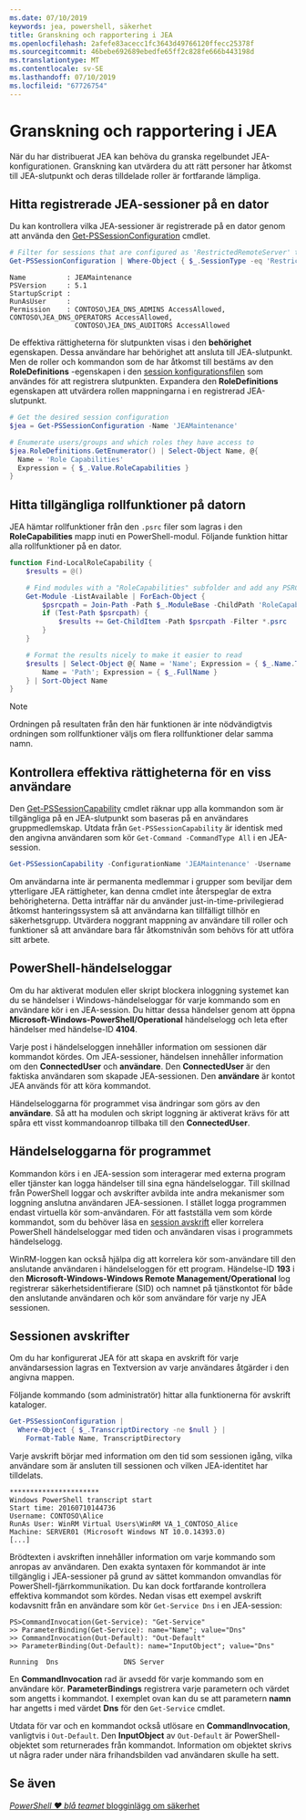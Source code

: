 ```yaml
---
ms.date: 07/10/2019
keywords: jea, powershell, säkerhet
title: Granskning och rapportering i JEA
ms.openlocfilehash: 2afefe83acecc1fc3643d49766120ffecc25378f
ms.sourcegitcommit: 46bebe692689ebedfe65ff2c828fe666b443198d
ms.translationtype: MT
ms.contentlocale: sv-SE
ms.lasthandoff: 07/10/2019
ms.locfileid: "67726754"
---
```

# <a name="auditing-and-reporting-on-jea"></a>Granskning och rapportering i JEA

När du har distribuerat JEA kan behöva du granska regelbundet JEA-konfigurationen. Granskning kan utvärdera du att rätt personer har åtkomst till JEA-slutpunkt och deras tilldelade roller är fortfarande lämpliga.

## <a name="find-registered-jea-sessions-on-a-machine"></a>Hitta registrerade JEA-sessioner på en dator

Du kan kontrollera vilka JEA-sessioner är registrerade på en dator genom att använda den [Get-PSSessionConfiguration](/powershell/module/microsoft.powershell.core/get-pssessionconfiguration) cmdlet.

```powershell
# Filter for sessions that are configured as 'RestrictedRemoteServer' to find JEA-like session configurations
Get-PSSessionConfiguration | Where-Object { $_.SessionType -eq 'RestrictedRemoteServer' }
```

```Output
Name          : JEAMaintenance
PSVersion     : 5.1
StartupScript :
RunAsUser     :
Permission    : CONTOSO\JEA_DNS_ADMINS AccessAllowed, CONTOSO\JEA_DNS_OPERATORS AccessAllowed,
                CONTOSO\JEA_DNS_AUDITORS AccessAllowed
```

De effektiva rättigheterna för slutpunkten visas i den **behörighet** egenskapen. Dessa användare har behörighet att ansluta till JEA-slutpunkt. Men de roller och kommandon som de har åtkomst till bestäms av den **RoleDefinitions** -egenskapen i den [session konfigurationsfilen](session-configurations.md) som användes för att registrera slutpunkten. Expandera den **RoleDefinitions** egenskapen att utvärdera rollen mappningarna i en registrerad JEA-slutpunkt.

```powershell
# Get the desired session configuration
$jea = Get-PSSessionConfiguration -Name 'JEAMaintenance'

# Enumerate users/groups and which roles they have access to
$jea.RoleDefinitions.GetEnumerator() | Select-Object Name, @{
  Name = 'Role Capabilities'
  Expression = { $_.Value.RoleCapabilities }
}
```

## <a name="find-available-role-capabilities-on-the-machine"></a>Hitta tillgängliga rollfunktioner på datorn

JEA hämtar rollfunktioner från den `.psrc` filer som lagras i den **RoleCapabilities** mapp inuti en PowerShell-modul. Följande funktion hittar alla rollfunktioner på en dator.

```powershell
function Find-LocalRoleCapability {
    $results = @()

    # Find modules with a "RoleCapabilities" subfolder and add any PSRC files to the result set
    Get-Module -ListAvailable | ForEach-Object {
        $psrcpath = Join-Path -Path $_.ModuleBase -ChildPath 'RoleCapabilities'
        if (Test-Path $psrcpath) {
            $results += Get-ChildItem -Path $psrcpath -Filter *.psrc
        }
    }

    # Format the results nicely to make it easier to read
    $results | Select-Object @{ Name = 'Name'; Expression = { $_.Name.TrimEnd('.psrc') }}, @{
        Name = 'Path'; Expression = { $_.FullName }
    } | Sort-Object Name
}
```

> [!NOTE]
> Ordningen på resultaten från den här funktionen är inte nödvändigtvis ordningen som rollfunktioner väljs om flera rollfunktioner delar samma namn.

## <a name="check-effective-rights-for-a-specific-user"></a>Kontrollera effektiva rättigheterna för en viss användare

Den [Get-PSSessionCapability](/powershell/module/microsoft.powershell.core/Get-PSSessionCapability) cmdlet räknar upp alla kommandon som är tillgängliga på en JEA-slutpunkt som baseras på en användares gruppmedlemskap.
Utdata från `Get-PSSessionCapability` är identisk med den angivna användaren som kör `Get-Command -CommandType All` i en JEA-session.

```powershell
Get-PSSessionCapability -ConfigurationName 'JEAMaintenance' -Username 'CONTOSO\Alice'
```

Om användarna inte är permanenta medlemmar i grupper som beviljar dem ytterligare JEA rättigheter, kan denna cmdlet inte återspeglar de extra behörigheterna. Detta inträffar när du använder just-in-time-privilegierad åtkomst hanteringssystem så att användarna kan tillfälligt tillhör en säkerhetsgrupp. Utvärdera noggrant mappning av användare till roller och funktioner så att användare bara får åtkomstnivån som behövs för att utföra sitt arbete.

## <a name="powershell-event-logs"></a>PowerShell-händelseloggar

Om du har aktiverat modulen eller skript blockera inloggning systemet kan du se händelser i Windows-händelseloggar för varje kommando som en användare kör i en JEA-session. Du hittar dessa händelser genom att öppna **Microsoft-Windows-PowerShell/Operational** händelselogg och leta efter händelser med händelse-ID **4104**.

Varje post i händelseloggen innehåller information om sessionen där kommandot kördes. Om JEA-sessioner, händelsen innehåller information om den **ConnectedUser** och **användare**. Den **ConnectedUser** är den faktiska användaren som skapade JEA-sessionen. Den **användare** är kontot JEA används för att köra kommandot.

Händelseloggarna för programmet visa ändringar som görs av den **användare**. Så att ha modulen och skript loggning är aktiverat krävs för att spåra ett visst kommandoanrop tillbaka till den **ConnectedUser**.

## <a name="application-event-logs"></a>Händelseloggarna för programmet

Kommandon körs i en JEA-session som interagerar med externa program eller tjänster kan logga händelser till sina egna händelseloggar. Till skillnad från PowerShell loggar och avskrifter avbilda inte andra mekanismer som loggning anslutna användaren JEA-sessionen. I stället logga programmen endast virtuella kör som-användaren.
För att fastställa vem som körde kommandot, som du behöver läsa en [session avskrift](#session-transcripts) eller korrelera PowerShell händelseloggar med tiden och användaren visas i programmets händelselogg.

WinRM-loggen kan också hjälpa dig att korrelera kör som-användare till den anslutande användaren i händelseloggen för ett program. Händelse-ID **193** i den **Microsoft-Windows-Windows Remote Management/Operational** log registrerar säkerhetsidentifierare (SID) och namnet på tjänstkontot för både den anslutande användaren och kör som användare för varje ny JEA sessionen.

## <a name="session-transcripts"></a>Sessionen avskrifter

Om du har konfigurerat JEA för att skapa en avskrift för varje användarsession lagras en Textversion av varje användares åtgärder i den angivna mappen.

Följande kommando (som administratör) hittar alla funktionerna för avskrift kataloger.

```powershell
Get-PSSessionConfiguration |
  Where-Object { $_.TranscriptDirectory -ne $null } |
    Format-Table Name, TranscriptDirectory
```

Varje avskrift börjar med information om den tid som sessionen igång, vilka användare som är ansluten till sessionen och vilken JEA-identitet har tilldelats.

```
**********************
Windows PowerShell transcript start
Start time: 20160710144736
Username: CONTOSO\Alice
RunAs User: WinRM Virtual Users\WinRM VA_1_CONTOSO_Alice
Machine: SERVER01 (Microsoft Windows NT 10.0.14393.0)
[...]
```

Brödtexten i avskriften innehåller information om varje kommando som anropas av användaren. Den exakta syntaxen för kommandot är inte tillgänglig i JEA-sessioner på grund av sättet kommandon omvandlas för PowerShell-fjärrkommunikation. Du kan dock fortfarande kontrollera effektiva kommandot som kördes. Nedan visas ett exempel avskrift kodavsnitt från en användare som kör `Get-Service Dns` i en JEA-session:

```
PS>CommandInvocation(Get-Service): "Get-Service"
>> ParameterBinding(Get-Service): name="Name"; value="Dns"
>> CommandInvocation(Out-Default): "Out-Default"
>> ParameterBinding(Out-Default): name="InputObject"; value="Dns"

Running  Dns                DNS Server
```

En **CommandInvocation** rad är avsedd för varje kommando som en användare kör. **ParameterBindings** registrera varje parametern och värdet som angetts i kommandot. I exemplet ovan kan du se att parametern **namn** har angetts i med värdet **Dns** för den `Get-Service` cmdlet.

Utdata för var och en kommandot också utlösare en **CommandInvocation**, vanligtvis i `Out-Default`. Den **InputObject** av `Out-Default` är PowerShell-objektet som returnerades från kommandot. Information om objektet skrivs ut några rader under nära frihandsbilden vad användaren skulle ha sett.

## <a name="see-also"></a>Se även

[*PowerShell ♥ blå teamet* blogginlägg om säkerhet](https://devblogs.microsoft.com/powershell/powershell-the-blue-team/)
